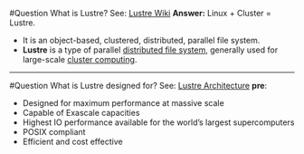 #Question What is Lustre?
See: [Lustre Wiki](https://wiki.lustre.org/Main_Page)
**Answer:** Linux + Cluster = Lustre. 
- It is an object-based, clustered, distributed, parallel file system.
- **Lustre** is a type of parallel [distributed file system](https://en.wikipedia.org/wiki/Distributed_file_system "Distributed file system"), generally used for large-scale [cluster computing](https://en.wikipedia.org/wiki/Cluster_computing "Cluster computing").
---

#Question  What is Lustre designed for?
See:  [Lustre Architecture](https://wiki.lustre.org/images/6/64/LustreArchitecture-v4.pdf)
**pre**:
- Designed for maximum performance at massive scale
- Capable of Exascale capacities
- Highest IO performance available for the world’s
largest supercomputers
- POSIX compliant
- Efficient and cost effective
